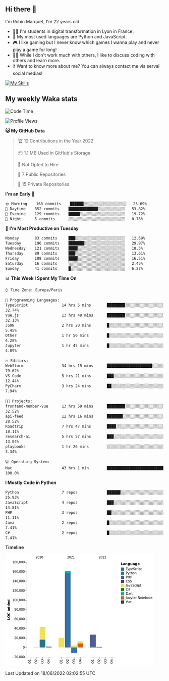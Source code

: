 ## Hi there 👋

I'm Robin Marquet, I'm 22 years old.

- 👨‍💻 I'm students in digital transformation in Lyon in France.
- 🌱 My most used languages are Python and JavaScript.
- 🎮 I like gaming but I never know which games I wanna play and never play a game for long!
- 👯‍♀️ While I don't work much with others, I like to discuss coding with others and learn more.
- ❓ Want to know more about me? You can always contact me via serval social medias!

[![My Skills](https://skillicons.dev/icons?i=js,html,css,docker,express,figma,firebase,graphql,mongodb,mysql,nodejs,py,react,ts,vue)](https://skillicons.dev)

## My weekly Waka stats

<!--START_SECTION:waka-->
![Code Time](http://img.shields.io/badge/Code%20Time-0%20secs-blue)

![Profile Views](http://img.shields.io/badge/Profile%20Views-0-blue)

**🐱 My GitHub Data** 

> 🏆 12 Contributions in the Year 2022
 > 
> 📦 1.1 MB Used in GitHub's Storage 
 > 
> 🚫 Not Opted to Hire
 > 
> 📜 7 Public Repositories 
 > 
> 🔑 15 Private Repositories  
 > 
**I'm an Early 🐤** 

```text
🌞 Morning    168 commits    ██████░░░░░░░░░░░░░░░░░░░   25.69% 
🌆 Daytime    352 commits    █████████████░░░░░░░░░░░░   53.82% 
🌃 Evening    129 commits    █████░░░░░░░░░░░░░░░░░░░░   19.72% 
🌙 Night      5 commits      ░░░░░░░░░░░░░░░░░░░░░░░░░   0.76%

```
📅 **I'm Most Productive on Tuesday** 

```text
Monday       83 commits     ███░░░░░░░░░░░░░░░░░░░░░░   12.69% 
Tuesday      196 commits    ███████░░░░░░░░░░░░░░░░░░   29.97% 
Wednesday    121 commits    ████░░░░░░░░░░░░░░░░░░░░░   18.5% 
Thursday     89 commits     ███░░░░░░░░░░░░░░░░░░░░░░   13.61% 
Friday       108 commits    ████░░░░░░░░░░░░░░░░░░░░░   16.51% 
Saturday     16 commits     ░░░░░░░░░░░░░░░░░░░░░░░░░   2.45% 
Sunday       41 commits     █░░░░░░░░░░░░░░░░░░░░░░░░   6.27%

```


📊 **This Week I Spent My Time On** 

```text
⌚︎ Time Zone: Europe/Paris

💬 Programming Languages: 
TypeScript               14 hrs 5 mins       ████████░░░░░░░░░░░░░░░░░   32.74% 
Vue.js                   13 hrs 49 mins      ████████░░░░░░░░░░░░░░░░░   32.13% 
JSON                     2 hrs 20 mins       █░░░░░░░░░░░░░░░░░░░░░░░░   5.45% 
Other                    1 hr 50 mins        █░░░░░░░░░░░░░░░░░░░░░░░░   4.28% 
Jupyter                  1 hr 45 mins        █░░░░░░░░░░░░░░░░░░░░░░░░   4.09%

🔥 Editors: 
WebStorm                 34 hrs 15 mins      ████████████████████░░░░░   79.62% 
VS Code                  5 hrs 21 mins       ███░░░░░░░░░░░░░░░░░░░░░░   12.44% 
PyCharm                  3 hrs 24 mins       ██░░░░░░░░░░░░░░░░░░░░░░░   7.94%

🐱‍💻 Projects: 
frontend-member-vue      13 hrs 59 mins      ████████░░░░░░░░░░░░░░░░░   32.52% 
api-feed                 12 hrs 16 mins      ███████░░░░░░░░░░░░░░░░░░   28.52% 
Roadtrip                 7 hrs 47 mins       ████░░░░░░░░░░░░░░░░░░░░░   18.11% 
research-ai              5 hrs 57 mins       ███░░░░░░░░░░░░░░░░░░░░░░   13.84% 
playbooks                1 hr 26 mins        ░░░░░░░░░░░░░░░░░░░░░░░░░   3.34%

💻 Operating System: 
Mac                      43 hrs 1 min        █████████████████████████   100.0%

```

**I Mostly Code in Python** 

```text
Python                   7 repos             ██████░░░░░░░░░░░░░░░░░░░   25.93% 
JavaScript               4 repos             ███░░░░░░░░░░░░░░░░░░░░░░   14.81% 
PHP                      3 repos             ██░░░░░░░░░░░░░░░░░░░░░░░   11.11% 
Java                     2 repos             █░░░░░░░░░░░░░░░░░░░░░░░░   7.41% 
C#                       2 repos             █░░░░░░░░░░░░░░░░░░░░░░░░   7.41%

```


**Timeline**

![Chart not found](https://raw.githubusercontent.com/rmarquet21/rmarquet21/main/charts/bar_graph.png) 


 Last Updated on 18/06/2022 02:02:55 UTC
<!--END_SECTION:waka-->
